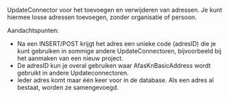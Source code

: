 
UpdateConnector voor het toevoegen en verwijderen van adressen. Je kunt hiermee losse adressen toevoegen, zonder organisatie of persoon.

Aandachtspunten:

- Na een INSERT/POST krijgt het adres een unieke code (adresID) die je kunt gebruiken in sommige andere UpdateConnectoren, bijvoorbeeld bij het aanmaken van een nieuw project.
- De adresID kun je overal gebruiken waar AfasKnBasicAddress wordt gebruikt in andere Updateconnectoren.
- Ieder adres komt maar één keer voor in de database. Als een adres al bestaat, worden ze samengevoegd.
